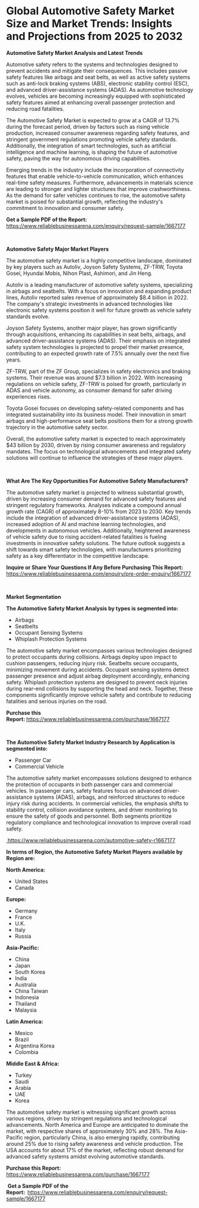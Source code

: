 <p><h1>Global Automotive Safety Market Size and Market Trends: Insights and Projections from 2025 to 2032</h1></p><p><strong>Automotive Safety Market Analysis and Latest Trends</strong></p>
<p><p>Automotive safety refers to the systems and technologies designed to prevent accidents and mitigate their consequences. This includes passive safety features like airbags and seat belts, as well as active safety systems such as anti-lock braking systems (ABS), electronic stability control (ESC), and advanced driver-assistance systems (ADAS). As automotive technology evolves, vehicles are becoming increasingly equipped with sophisticated safety features aimed at enhancing overall passenger protection and reducing road fatalities.</p><p>The Automotive Safety Market is expected to grow at a CAGR of 13.7% during the forecast period, driven by factors such as rising vehicle production, increased consumer awareness regarding safety features, and stringent government regulations promoting vehicle safety standards. Additionally, the integration of smart technologies, such as artificial intelligence and machine learning, is shaping the future of automotive safety, paving the way for autonomous driving capabilities.</p><p>Emerging trends in the industry include the incorporation of connectivity features that enable vehicle-to-vehicle communication, which enhances real-time safety measures. Furthermore, advancements in materials science are leading to stronger and lighter structures that improve crashworthiness. As the demand for safer vehicles continues to rise, the automotive safety market is poised for substantial growth, reflecting the industry's commitment to innovation and consumer safety.</p></p>
<p><strong>Get a Sample PDF of the Report:&nbsp;</strong> <a href="https://www.reliablebusinessarena.com/enquiry/request-sample/1667177?utm_campaign=3646&utm_medium=2&utm_source=Github&utm_content=ia&utm_term=17042025&utm_id=automotive-safety">https://www.reliablebusinessarena.com/enquiry/request-sample/1667177</a></p>
<p>&nbsp;</p>
<p><strong>Automotive Safety Major Market Players</strong></p>
<p><p>The automotive safety market is a highly competitive landscape, dominated by key players such as Autoliv, Joyson Safety Systems, ZF-TRW, Toyota Gosei, Hyundai Mobis, Nihon Plast, Ashimori, and Jin Heng. </p><p>Autoliv is a leading manufacturer of automotive safety systems, specializing in airbags and seatbelts. With a focus on innovation and expanding product lines, Autoliv reported sales revenue of approximately $8.4 billion in 2022. The company's strategic investments in advanced technologies like electronic safety systems position it well for future growth as vehicle safety standards evolve.</p><p>Joyson Safety Systems, another major player, has grown significantly through acquisitions, enhancing its capabilities in seat belts, airbags, and advanced driver-assistance systems (ADAS). Their emphasis on integrated safety system technologies is projected to propel their market presence, contributing to an expected growth rate of 7.5% annually over the next five years.</p><p>ZF-TRW, part of the ZF Group, specializes in safety electronics and braking systems. Their revenue was around $7.3 billion in 2022. With increasing regulations on vehicle safety, ZF-TRW is poised for growth, particularly in ADAS and vehicle autonomy, as consumer demand for safer driving experiences rises.</p><p>Toyota Gosei focuses on developing safety-related components and has integrated sustainability into its business model. Their innovation in smart airbags and high-performance seat belts positions them for a strong growth trajectory in the automotive safety sector.</p><p>Overall, the automotive safety market is expected to reach approximately $43 billion by 2030, driven by rising consumer awareness and regulatory mandates. The focus on technological advancements and integrated safety solutions will continue to influence the strategies of these major players.</p></p>
<p>&nbsp;</p>
<p><strong>What Are The Key Opportunities For Automotive Safety Manufacturers?</strong></p>
<p><p>The automotive safety market is projected to witness substantial growth, driven by increasing consumer demand for advanced safety features and stringent regulatory frameworks. Analyses indicate a compound annual growth rate (CAGR) of approximately 8-10% from 2023 to 2030. Key trends include the integration of advanced driver-assistance systems (ADAS), increased adoption of AI and machine learning technologies, and developments in autonomous vehicles. Additionally, heightened awareness of vehicle safety due to rising accident-related fatalities is fueling investments in innovative safety solutions. The future outlook suggests a shift towards smart safety technologies, with manufacturers prioritizing safety as a key differentiator in the competitive landscape.</p></p>
<p><strong>Inquire or Share Your Questions If Any Before Purchasing This Report:</strong> <a href="https://www.reliablebusinessarena.com/enquiry/pre-order-enquiry/1667177?utm_campaign=3646&utm_medium=2&utm_source=Github&utm_content=ia&utm_term=17042025&utm_id=automotive-safety">https://www.reliablebusinessarena.com/enquiry/pre-order-enquiry/1667177</a></p>
<p>&nbsp;</p>
<p><strong>Market Segmentation</strong></p>
<p><strong>The Automotive Safety Market Analysis by types is segmented into:</strong></p>
<p><ul><li>Airbags</li><li>Seatbelts</li><li>Occupant Sensing Systems</li><li>Whiplash Protection Systems</li></ul></p>
<p><p>The automotive safety market encompasses various technologies designed to protect occupants during collisions. Airbags deploy upon impact to cushion passengers, reducing injury risk. Seatbelts secure occupants, minimizing movement during accidents. Occupant sensing systems detect passenger presence and adjust airbag deployment accordingly, enhancing safety. Whiplash protection systems are designed to prevent neck injuries during rear-end collisions by supporting the head and neck. Together, these components significantly improve vehicle safety and contribute to reducing fatalities and serious injuries on the road.</p></p>
<p><strong>Purchase this Report:&nbsp;</strong><a href="https://www.reliablebusinessarena.com/purchase/1667177?utm_campaign=3646&utm_medium=2&utm_source=Github&utm_content=ia&utm_term=17042025&utm_id=automotive-safety">https://www.reliablebusinessarena.com/purchase/1667177</a></p>
<p>&nbsp;</p>
<p><strong>The Automotive Safety Market Industry Research by Application is segmented into:</strong></p>
<p><ul><li>Passenger Car</li><li>Commercial Vehicle</li></ul></p>
<p><p>The automotive safety market encompasses solutions designed to enhance the protection of occupants in both passenger cars and commercial vehicles. In passenger cars, safety features focus on advanced driver-assistance systems (ADAS), airbags, and reinforced structures to reduce injury risk during accidents. In commercial vehicles, the emphasis shifts to stability control, collision avoidance systems, and driver monitoring to ensure the safety of goods and personnel. Both segments prioritize regulatory compliance and technological innovation to improve overall road safety.</p></p>
<p><a href="https://www.reliablebusinessarena.com/automotive-safety-r1667177?utm_campaign=3646&utm_medium=2&utm_source=Github&utm_content=ia&utm_term=17042025&utm_id=automotive-safety">&nbsp;https://www.reliablebusinessarena.com/automotive-safety-r1667177</a></p>
<p><strong>In terms of Region, the Automotive Safety Market Players available by Region are:</strong></p>
<p>
    <p> <strong> North America: </strong>
        <ul>
            <li>United States</li>
            <li>Canada</li>
        </ul>
        </p> 
    <p> <strong> Europe: </strong>
        <ul>
            <li>Germany</li>
            <li>France</li>
            <li>U.K.</li>
            <li>Italy</li>
            <li>Russia</li>
        </ul>
        </p> 
    <p> <strong> Asia-Pacific: </strong>
        <ul>
            <li>China</li>
            <li>Japan</li>
            <li>South Korea</li>
            <li>India</li>
            <li>Australia</li>
            <li>China Taiwan</li>
            <li>Indonesia</li>
            <li>Thailand</li>
            <li>Malaysia</li>
        </ul>
        </p> 
    <p> <strong> Latin America: </strong>
        <ul>
            <li>Mexico</li>
            <li>Brazil</li>
            <li>Argentina Korea</li>
            <li>Colombia</li>
        </ul>
        </p> 
    <p> <strong> Middle East & Africa: </strong>
        <ul>
            <li>Turkey</li>
            <li>Saudi</li>
            <li>Arabia</li>
            <li>UAE</li>
            <li>Korea</li>
        </ul>
    </p>
    </p>
<p><p>The automotive safety market is witnessing significant growth across various regions, driven by stringent regulations and technological advancements. North America and Europe are anticipated to dominate the market, with respective shares of approximately 30% and 28%. The Asia-Pacific region, particularly China, is also emerging rapidly, contributing around 25% due to rising safety awareness and vehicle production. The USA accounts for about 17% of the market, reflecting robust demand for advanced safety systems amidst evolving automotive standards.</p></p>
<p><strong>Purchase this Report: </strong><a href="https://www.reliablebusinessarena.com/purchase/1667177?utm_campaign=3646&utm_medium=2&utm_source=Github&utm_content=ia&utm_term=17042025&utm_id=automotive-safety">https://www.reliablebusinessarena.com/purchase/1667177</a></p>
<p>&nbsp;<strong>Get a Sample PDF of the Report:&nbsp;&nbsp;</strong><a href="https://www.reliablebusinessarena.com/enquiry/request-sample/1667177?utm_campaign=3646&utm_medium=2&utm_source=Github&utm_content=ia&utm_term=17042025&utm_id=automotive-safety">https://www.reliablebusinessarena.com/enquiry/request-sample/1667177</a></p>
<p><strong></strong></p>
<p><p></p><p></p><p></p></p>